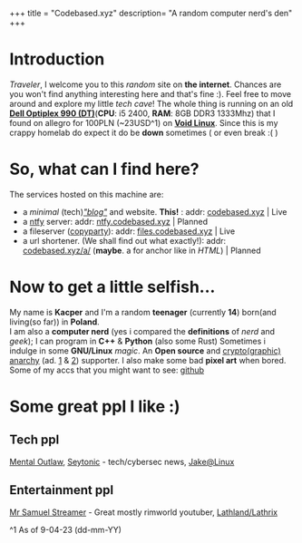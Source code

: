 +++
title = "Codebased.xyz"
description= "A random computer nerd's den"
+++
<!-- Above title and description to show up on discord embed and OpenGraph data -->

# Introduction 
*Traveler*, I welcome you to this *random* site on **the internet**. Chances are you won't find anything interesting here and that's fine :). Feel free to move around and explore my little *tech cave*! The whole thing is running on an old [**Dell Optiplex 990 (DT)**](https://i.dell.com/sites/doccontent/shared-content/data-sheets/en/documents/optiplex-990-spec-sheet.pdf)(**CPU**: i5 2400, **RAM**: 8GB DDR3 1333Mhz) that I found on allegro for 100PLN (~23USD^1) on [**Void Linux**](https://voidlinux.org/). Since this is my crappy homelab do expect it do be **down** sometimes ( or even break :( )
# So, what can I find here?  
The services hosted on this machine are:
- a *minimal* (tech)*["blog"](./blog/)* and website. **This!** : addr: [codebased.xyz](https://codebased.xyz/) | Live
- a [ntfy](https://ntfy.sh/) server: addr: [ntfy.codebased.xyz](https://codebased.xyz/) | Planned
- a fileserver ([copyparty](https://github.com/9001/copyparty)): addr: [files.codebased.xyz](https://files.codebased.xyz/) | Live
- a url shortener. (We shall find out what exactly!): addr: [codebased.xyz/a/](https://codebased.xyz/a/) (**maybe**. a for anchor like in *HTML*) | Planned
# Now to get a little selfish...
My name is **Kacper** and I'm a random **teenager** (currently **14**) born(and living(so far)) in **Poland**.  
I am also a **computer nerd** (yes i compared the **definitions** of *nerd* and *geek*); I can program in **C++** & **Python** (also some Rust) Sometimes i indulge in some **GNU/Linux** *magic*.
An **Open source** and [crypto(graphic) anarchy](https://nakamotoinstitute.org/crypto-anarchist-manifesto/) (ad. [1](https://invidious.snopyta.org/watch?v=Hq-nNSyGH1U) & [2](https://invidious.snopyta.org/watch?v=hdJ4CV524ls)) supporter. I also make some bad **pixel art** when bored.  
Some of my accs that you might want to see: [github](https://github.com/codebased-xyz)
# Some great ppl I like :) 
## Tech ppl
[Mental Outlaw](https://invidious.snopyta.org/channel/UC7YOGHUfC1Tb6E4pudI9STA), [Seytonic](https://invidious.snopyta.org/channel/UCW6xlqxSY3gGur4PkGPEUeA) - tech/cybersec news, [Jake@Linux](https://invidious.snopyta.org/channel/UC1yGcBvdPGxRIMT1yo_bKIQ)
## Entertainment ppl
[Mr Samuel Streamer](https://invidious.snopyta.org/channel/UCtowLlQSH6QRtp0-Z26U17A) - Great mostly rimworld youtuber, [Lathland/Lathrix](https://invidious.snopyta.org/channel/UCFLXUteuWTuXIjxf2OpKC4A)

^1 As of 9-04-23 (dd-mm-YY)